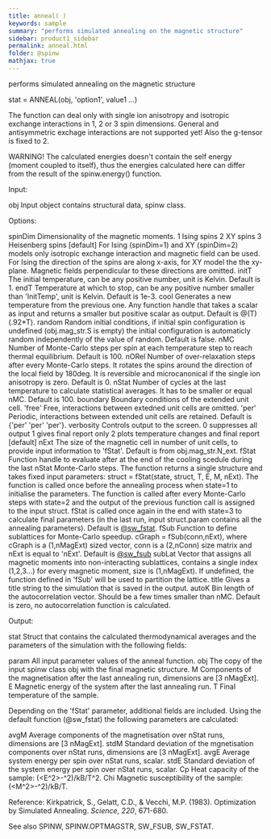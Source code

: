 ```yaml
---
title: anneal( )
keywords: sample
summary: "performs simulated annealing on the magnetic structure"
sidebar: product1_sidebar
permalink: anneal.html
folder: @spinw
mathjax: true
---
```

  performs simulated annealing on the magnetic structure
 
  stat = ANNEAL(obj, 'option1', value1 ...)
 
  The function can deal only with single ion anisotropy and isotropic
  exchange interactions in 1, 2 or 3 spin dimensions.
  General and antisymmetric exchage interactions are not supported yet!
  Also the g-tensor is fixed to 2.
 
  WARNING!
  The calculated energies doesn't contain the self energy (moment coupled
  to itself), thus the energies calculated here can differ from the
  result of the spinw.energy() function.
 
  Input:
 
  obj             Input object contains structural data, spinw class.
 
  Options:
 
  spinDim   Dimensionality of the magnetic moments.
                1   Ising spins
                2   XY spins
                3   Heisenberg spins [default]
            For Ising (spinDim=1) and XY (spinDim=2) models only isotropic
            exchange interaction and magnetic field can be used. For Ising
            the direction of the spins are along x-axis, for XY model the
            the xy-plane. Magnetic fields perpendicular to these directions
            are omitted.
  initT     The initial temperature, can be any positive number,
            unit is Kelvin. Default is 1.
  endT      Temperature at which to stop, can be any positive number
            smaller than 'InitTemp', unit is Kelvin.
            Default is 1e-3.
  cool      Generates a new temperature from the previous one.
            Any function handle that takes a scalar as input and
            returns a smaller but positive scalar as output.
            Default is @(T) (.92*T).
  random    Random initial conditions, if initial spin configuration
            is undefined (obj.mag_str.S is empty) the initial configuration
            is automaticly random independently of the value of random.
            Default is false.
  nMC       Number of Monte-Carlo steps per spin at each temperature
            step to reach thermal equilibrium. Default is 100.
  nORel     Number of over-relaxation steps after every Monte-Carlo
            steps. It rotates the spins around the direction of the local
            field by 180deg. It is reversible and microcanonical if the
            single ion anisotropy is zero. Default is 0.
  nStat     Number of cycles at the last temperature to calculate
            statistical averages. It has to be smaller or equal nMC.
            Default is 100.
  boundary  Boundary conditions of the extended unit cell.
                'free'  Free, interactions between extedned unit cells are
                        omitted.
                'per'   Periodic, interactions between extended unit cells
                        are retained.
            Default is {'per' 'per' 'per'}.
  verbosity Controls output to the screen.
                0   suppresses all output
                1   gives final report only
                2   plots temperature changes and final report [default]
  nExt      The size of the magnetic cell in number of unit cells, to
            provide input information to 'fStat'.
            Default is from obj.mag_str.N_ext.
  fStat     Function handle to evaluate after at the end of the
            cooling scedule during the last nStat Monte-Carlo steps.
            The function returns a single structure and takes fixed
            input parameters:
                struct = fStat(state, struct, T, E, M, nExt).
            The function is called once before the annealing process
            when state=1 to initialise the parameters. The function
            is called after every Monte-Carlo steps with state=2 and
            the output of the previous function call is assigned to
            the input struct. fStat is called once again in the end
            with state=3 to calculate final parameters (in the last
            run, input struct.param contains all the annealing
            parameters).
            Default is <a href="matlab: doc sw_fstat">@sw_fstat</a>.
  fSub      Function to define sublattices for Monte-Carlo speedup.
            cGraph = fSub(conn,nExt), where cGraph is a (1,nMagExt) sized
            vector, conn is a (2,nConn) size matrix and nExt is equal to
            'nExt'. Default is <a href="matlab: doc sw_fsub">@sw_fsub</a>
  subLat    Vector that assigns all magnetic moments into non-interacting
            sublattices, contains a single index (1,2,3...) for every
            magnetic moment, size is (1,nMagExt). If undefined, the
            function defined in 'fSub' will be used to partition the
            lattice.
  title     Gives a title string to the simulation that is saved in the
            output.
  autoK     Bin length of the autocorrelation vector. Should be a few times
            smaller than nMC. Default is zero, no autocorrelation function
            is calculated.
 
  Output:
 
  stat      Struct that contains the calculated thermodynamical
            averages and the parameters of the simulation with the
            following fields:
 
  param     All input parameter values of the anneal function.
  obj       The copy of the input spinw class obj with the final magnetic
            structure.
  M         Components of the magnetisation after the last annealing
            run, dimensions are [3 nMagExt].
  E         Magnetic energy of the system after the last annealing run.
  T         Final temperature of the sample.
 
  Depending on the 'fStat' parameter, additional fields are included. Using
  the default function (@sw_fstat) the following parameters are calculated:
 
  avgM      Average components of the magnetisation over nStat runs,
            dimensions are [3 nMagExt].
  stdM      Standard deviation of the mgnetisation components over
            nStat runs, dimensions are [3 nMagExt].
  avgE      Average system energy per spin over nStat runs, scalar.
  stdE      Standard deviation of the system energy per spin over
            nStat runs, scalar.
  Cp        Heat capacity of the sample: (<E^2>-<E>^2)/kB/T^2.
  Chi       Magnetic susceptibility of the sample: (<M^2>-<M>^2)/kB/T.
 
 
   Reference:
     Kirkpatrick, S., Gelatt, C.D., & Vecchi, M.P. (1983). Optimization by
     Simulated Annealing. _Science, 220_, 671-680.
 
  See also SPINW, SPINW.OPTMAGSTR, SW_FSUB, SW_FSTAT.
 
